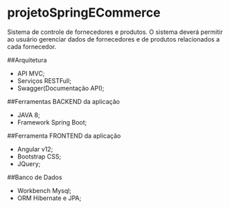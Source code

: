 # projetoSpringECommerce
Sistema de controle de fornecedores e produtos.
O sistema deverá permitir ao usuário gerenciar dados de
fornecedores e de produtos relacionados a cada fornecedor.

##Arquitetura
- API MVC;
- Serviços RESTFull;
- Swagger(Documentação API);

##Ferramentas BACKEND da aplicação
- JAVA 8;
- Framework Spring Boot;

##Ferramenta FRONTEND da aplicação
- Angular v12;
- Bootstrap CSS;
- JQuery;

##Banco de Dados 
- Workbench Mysql;
- ORM Hibernate e JPA;
